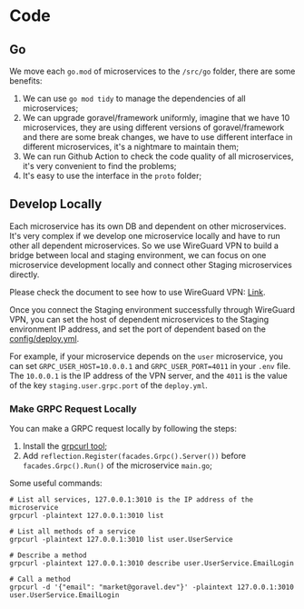 # Code

## Go

We move each `go.mod` of microservices to the `/src/go` folder, there are some benefits:

1. We can use `go mod tidy` to manage the dependencies of all microservices;
2. We can upgrade goravel/framework uniformly, imagine that we have 10 microservices, they are using different 
   versions of goravel/framework and there are some break changes, we have to use different interface in different 
   microservices, it's a nightmare to maintain them;
3. We can run Github Action to check the code quality of all microservices, it's very convenient to find the 
   problems;
4. It's easy to use the interface in the `proto` folder;

## Develop Locally

Each microservice has its own DB and dependent on other microservices. It's very complex if we develop one microservice 
locally and have to run other all dependent microservices. So we use WireGuard VPN to build a bridge between local and 
staging environment, we can focus on one microservice development locally and connect other Staging microservices 
directly.

Please check the document to see how to use WireGuard VPN: [Link](README_VPN.md).

Once you connect the Staging environment successfully through WireGuard VPN, you can set the host of dependent 
microservices to the Staging environment IP address, and set the port of dependent based on the [config/deploy.yml](../config/deploy.yml). 

For example, if your microservice depends on the `user` microservice, you can set `GRPC_USER_HOST=10.0.0.1` and 
`GRPC_USER_PORT=4011` in your `.env` file. The `10.0.0.1` is the IP address of the VPN server, and the `4011` is the 
value of the key `staging.user.grpc.port` of the `deploy.yml`. 

### Make GRPC Request Locally

You can make a GRPC request locally by following the steps:

1. Install the [grpcurl tool](https://github.com/fullstorydev/grpcurl);
2. Add `reflection.Register(facades.Grpc().Server())` before `facades.Grpc().Run()` of the microservice `main.go`;

Some useful commands:

```shell
# List all services, 127.0.0.1:3010 is the IP address of the microservice
grpcurl -plaintext 127.0.0.1:3010 list

# List all methods of a service
grpcurl -plaintext 127.0.0.1:3010 list user.UserService

# Describe a method
grpcurl -plaintext 127.0.0.1:3010 describe user.UserService.EmailLogin

# Call a method
grpcurl -d '{"email": "market@goravel.dev"}' -plaintext 127.0.0.1:3010 user.UserService.EmailLogin
```

